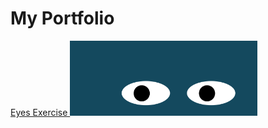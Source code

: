 # My Portfolio
<a href= "https://github.com/kmcarter2025/eye"> Eyes Exercise </a>
<img src= "https://github.com/kmcarter2025/eye/blob/main/eye.png.png" width='300'/>
